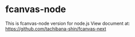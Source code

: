 # fcanvas-node

This is fcanvas-node version for node.js
View document at: https://github.com/tachibana-shin/fcanvas-next
